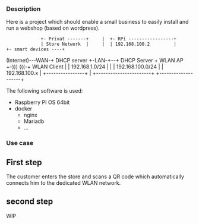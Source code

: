 ### Description
Here is a project which should enable a small business to easily install and run a webshop (based on wordpress).


                 +- Privat -------+     |  +- RPi -----------------+
                 | Store Network  |     |  | 192.168.100.2         |          +- smart devices ----+
(Internet)---WAN-+ DHCP server    +-LAN-+--+ DHCP Server + WLAN AP +-)))  (((-+ WLAN Client        |
                 | 192.168.1.0/24 |     |  | 192.168.100.0/24      |          | 192.168.100.x      |
                 +----------------+     |  +-----------------------+          +--------------------+


The following software is used:
- Raspberry PI OS 64bit
- docker
  - nginx
  - Mariadb
  - ...

### Use case
## First step
The customer enters the store and scans a QR code which automatically connects him to the dedicated WLAN network.
## second step
WIP
